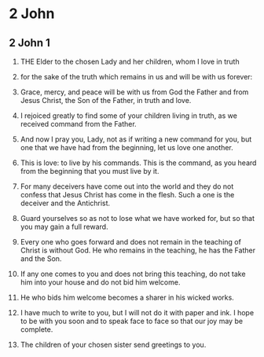 # 2 John

## 2 John 1

1. THE Elder to the chosen Lady and her children, whom I love in truth 

2. for the sake of the truth which remains in us and will be with us forever:

3. Grace, mercy, and peace will be with us from God the Father and from Jesus Christ, the Son of the Father, in truth and love.

4. I rejoiced greatly to find some of your children living in truth, as we received command from the Father.

5. And now I pray you, Lady, not as if writing a new command for you, but one that we have had from the beginning, let us love one another.

6. This is love: to live by his commands. This is the command, as you heard from the beginning that you must live by it.

7. For many deceivers have come out into the world and they do not confess that Jesus Christ has come in the flesh. Such a one is the deceiver and the Antichrist.

8. Guard yourselves so as not to lose what we have worked for, but so that you may gain a full reward.

9. Every one who goes forward and does not remain in the teaching of Christ is without God. He who remains in the teaching, he has the Father and the Son.

10. If any one comes to you and does not bring this teaching, do not take him into your house and do not bid him welcome.

11. He who bids him welcome becomes a sharer in his wicked works.

12. I have much to write to you, but I will not do it with paper and ink. I hope to be with you soon and to speak face to face so that our joy may be complete.

13. The children of your chosen sister send greetings to you.

